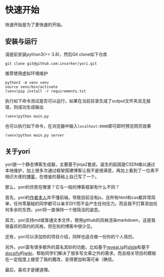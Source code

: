 # 快速开始

快速开始是为了更快速的开始。

## 安装与运行

请提前安装python3(>= 3.8)，然后Git clone如下仓库

```shell
git clone git@github.com:insorker/yori.git
```

推荐使用虚拟环境维护

```shell
python3 -m venv venv
source venv/bin/activate
(venv)pip install -r requirements.txt
```

执行如下命令测试是否可以运行，如果在当前目录生成了output文件夹且无报错，则成功生成输出

```shell
(venv)python main.py
```

也可以执行如下命令，在浏览器中输入`localhost:8000`即可即时预览网页效果

```shell
(venv)python main.py server
```

## 关于yori

yori是一个静态博客生成器，主要基于jinja2套皮。诞生的起因是CSDN难以通过本地维护，加上很多次通过框架搭建博客让我不是很满意，再加上看到了一位素不相识大佬的[博客](https://yangtau.me/)，在借鉴的基础上自己写了一个。

那么，yori的优势在哪里？它与一般的博客框架有什么不同？

首先，yori的[作者本人](https://github.com/insorker)并不懂前端，导致目前没有js，且所有html和css都异常简单，任何零基础的同学都可以亲手DIY而不会产生任何压力。而且我不打算添加任何多余的东西，yori将一直保持一个很简洁的姿态。

其次，yori支持md或普通文本文件，使用github的风格渲染markdown，这是我很喜欢的简约的风格，但在别的博客中很少见。

还有，yori可以添加你的项目介绍，同样也适合做一份你的个人简历。

另外，yori富有很多额外的莫名其妙的功能，比如基于[reveal.js](https://revealjs.com/)的[slide](https://insorker.github.io/slide/Hello%20Slide.html)和基于[docsify](https://docsify.js.org/#/)的[wiki](如本文)，帮助同学们解决了很多写文章之外的需求。而且相关项目的模板在一定程度上接受了我的魔改，变得更加和蔼可亲（确信。

最后，喜欢才是硬道理。

